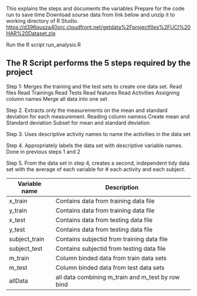 This explains the steps and documents the variables 
Prepare for the code run to save time
Download sourse data from link below and unzip it to working directory of R Studio.
https://d396qusza40orc.cloudfront.net/getdata%2Fprojectfiles%2FUCI%20HAR%20Dataset.zip

Run the R script run_analysis.R

## The R Script performs the 5 steps required by the project
Step 1: Merges the training and the test sets to create one data set.
        Read files
        Read Trainings
        Read Tests
        Read features
        Read Activities
        Assigning column names
        Merge all data into one set

Step 2. Extracts only the measurements on the mean and standard deviation for each measurement.
        Reading column namess
        Create mean and Standard deviation
        Subset for mean and standard deviation
        
Step 3.	Uses descriptive activity names to name the activities in the data set

Step 4.	Appropriately labels the data set with descriptive variable names.
        Done in previous steps 1 and 2
        
Step 5.	From the data set in step 4, creates a second, independent tidy data set with the average of each variable for # each activity and each subject.

Variable name           | Description
------------------------|------------
x_train                 |Contains data from training data file
y_train                 |Contains data from training data file
x_test                  |Contains data from testing data file
y_test                  |Contains data from testing data file
subject_train           |Contains subjectid from training data file
subject_test            |Contains subjectid from testing data file
m_train                 |Column binded data from train data sets
m_test                  |Column binded data from test data sets
allData                 |all data combining m_train and m_test by row bind

 
